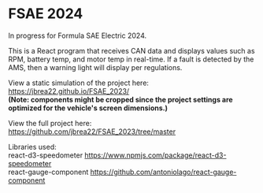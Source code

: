 # FSAE 2024
In progress for Formula SAE Electric 2024.

This is a React program that receives CAN data and displays values such as RPM, battery temp, and motor temp in real-time. If a fault is detected by the AMS, then a warning light will display per regulations.

View a static simulation of the project here: https://jbrea22.github.io/FSAE_2023/ <br />
**(Note: components might be cropped since the project settings are optimized for the vehicle's screen dimensions.)**

View the full project here: https://github.com/jbrea22/FSAE_2023/tree/master

Libraries used: <br />
react-d3-speedometer https://www.npmjs.com/package/react-d3-speedometer <br />
react-gauge-component https://github.com/antoniolago/react-gauge-component
